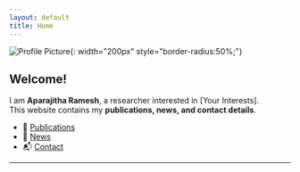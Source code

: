 ```yaml
---
layout: default
title: Home
---
```


![Profile Picture](images/profile.jpg){: width="200px" style="border-radius:50%;"}

## Welcome!
I am **Aparajitha Ramesh**, a researcher interested in [Your Interests].  
This website contains my **publications, news, and contact details**.

- 📌 [Publications](publications)
- 📢 [News](news)
- 📬 [Contact](contact)

---
